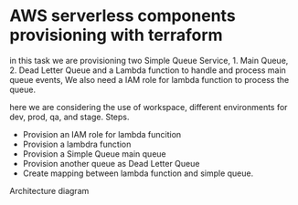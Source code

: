 # AWS serverless components provisioning with terraform

in this task we are provisioning two Simple Queue Service, 1. Main Queue, 2. Dead Letter Queue
and a Lambda function to handle and process main queue events, We also need a IAM role for lambda
function to process the queue.

here we are considering the use of workspace, different environments for dev, prod, qa, and stage.
Steps.
- Provision an IAM role for lambda funcition
- Provision a lambdra function
- Provision a Simple Queue main queue
- Provision another queue as Dead Letter Queue
- Create mapping between lambda function and simple queue.

Architecture diagram
```mermaid